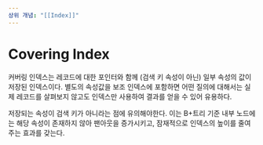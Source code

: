 ```yaml
---
상위 개념: "[[Index]]"
---
```

# Covering Index
커버링 인덱스는 레코드에 대한 포인터와 함께 (검색 키 속성이 아닌) 일부 속성의 값이 저장된 인덱스이다. 별도의 속성값을 보조 인덱스에 포함하면 어떤 질의에 대해서는 실제 레코드를 살펴보지 않고도 인덱스만 사용하여 결과를 얻을 수 있어 유용하다.

저장되는 속성이 검색 키가 아니라는 점에 유의해야한다. 이는 B+트리 기준 내부 노드에는 해당 속성이 존재하지 않아 팬아웃을 증가시키고, 잠재적으로 인덱스의 높이를 줄여주는 효과를 갖는다.